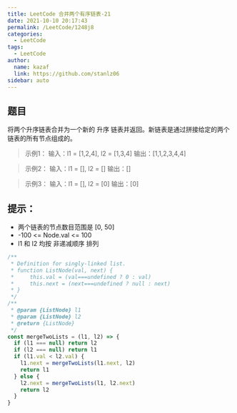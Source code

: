 ```yaml
---
title: LeetCode 合并两个有序链表-21
date: 2021-10-10 20:17:43
permalink: /LeetCode/1248j8
categories: 
  - LeetCode
tags: 
  - LeetCode
author: 
  name: kazaf
  link: https://github.com/stanlz06
sidebar: auto
---
```



## 题目
将两个升序链表合并为一个新的 升序 链表并返回。新链表是通过拼接给定的两个链表的所有节点组成的。 

> 示例1：
输入：l1 = [1,2,4], l2 = [1,3,4]
输出：[1,1,2,3,4,4]

> 示例2：
输入：l1 = [], l2 = []
输出：[]

> 示例3：
输入：l1 = [], l2 = [0]
输出：[0]

## 提示：
  - 两个链表的节点数目范围是 [0, 50]
  - -100 <= Node.val <= 100
  - l1 和 l2 均按 非递减顺序 排列

``` js
/**
 * Definition for singly-linked list.
 * function ListNode(val, next) {
 *     this.val = (val===undefined ? 0 : val)
 *     this.next = (next===undefined ? null : next)
 * }
 */
/**
 * @param {ListNode} l1
 * @param {ListNode} l2
 * @return {ListNode}
 */
const mergeTwoLists = (l1, l2) => {
  if (l1 === null) return l2
  if (l2 === null) return l1
  if (l1.val < l2.val) {
    l1.next = mergeTwoLists(l1.next, l2)
    return l1
  } else {
    l2.next = mergeTwoLists(l1, l2.next)
    return l2
  }
}
```